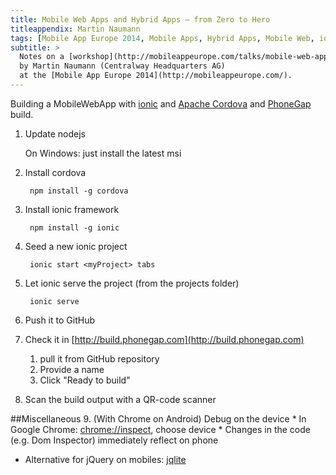 ```yaml
---
title: Mobile Web Apps and Hybrid Apps – from Zero to Hero
titleappendix: Martin Naumann
tags: [Mobile App Europe 2014, Mobile Apps, Hybrid Apps, Mobile Web, ionic]
subtitle: >
  Notes on a [workshop](http://mobileappeurope.com/talks/mobile-web-apps-and-hybrid-apps-from-zero-to-hero-2/ "Mobile Web Apps and Hybrid Apps – from Zero to Hero")
  by Martin Naumann (Centralway Headquarters AG)
  at the [Mobile App Europe 2014](http://mobileappeurope.com/).
---
```


Building a MobileWebApp with [ionic](http://ionicframework.com/) and [Apache Cordova](http://cordova.apache.org/) and [PhoneGap](http://phonegap.com/) build.

1. Update nodejs

    On Windows: just install the latest msi

1. Install cordova

        npm install -g cordova

3. Install ionic framework

        npm install -g ionic

4. Seed a new ionic project

        ionic start <myProject> tabs

5. Let ionic serve the project (from the projects folder)

        ionic serve

6. Push it to GitHub

7. Check it in [http://build.phonegap.com](http://build.phonegap.com)
    1. pull it from GitHub repository
    2. Provide a name
    3. Click "Ready to build"

8. Scan the build output with a QR-code scanner


##Miscellaneous
9. (With Chrome on Android) Debug on the device
    * In Google Chrome: [chrome://inspect](chrome://inspect), choose device
    * Changes in the code (e.g. Dom Inspector) immediately reflect on phone

* Alternative for jQuery on mobiles: [jqlite](https://code.google.com/p/jqlite/ "jqlite")

